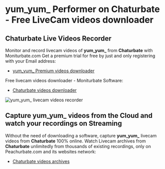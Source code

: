 # yum_yum_ Performer on Chaturbate - Free LiveCam videos downloader

## Chaturbate Live Videos Recorder

Monitor and record livecam videos of **yum_yum_** from **Chaturbate** with Moniturbate.com
Get a premium trial for free by just and only registering with your Email address:
* [yum_yum_ Premium videos downloader](https://moniturbate.com/request-demo-licence-key.html)

Free livecam videos downloader - Moniturbate Software:
* [Chaturbate videos downloader](https://moniturbate.com/moniturbate-download-software.html)

![yum_yum_ livecam videos recorder](https://peachurnet.com/templates/moniturbate-software.png)


## Capture yum_yum_ videos from the Cloud and watch your recordings on Streaming

Without the need of downloading a software, capture **yum_yum_** livecam videos from **Chaturbate** 100% online.
Watch Livecam archives from **Chaturbate** unlimitedly from thousands of existing recordings, only on Peachurbate.com and its websites network:
* [Chaturbate videos archives](https://peachurnet.com/)